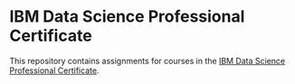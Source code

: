 # IBM Data Science Professional Certificate

This repository contains assignments for courses in the [IBM Data Science Professional Certificate](https://www.coursera.org/professional-certificates/ibm-data-science).
